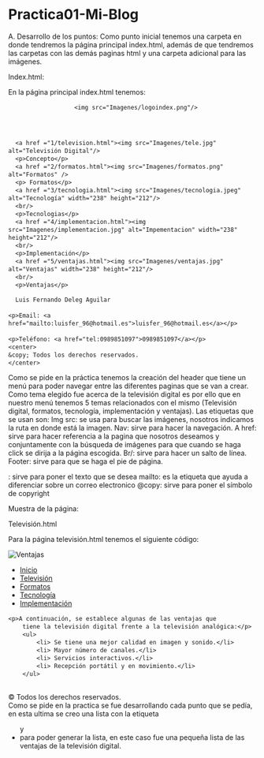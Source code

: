 # Practica01-Mi-Blog
A.	Desarrollo de los puntos:
Como punto inicial tenemos una carpeta en donde tendremos la página principal index.html, además de que tendremos las carpetas con las demás paginas html y una carpeta adicional para las imágenes.
 


Index.html:

En la página principal index.html tenemos:
<!DOCTYPE html>
<html>
<head>
   <title>Televisión Digital</title>
   <meta charset="utf-8" />
   <meta name="viewport" content="width=device-width, initial-scale=1" />
   <link href="ct_base.css" rel="stylesheet" />
   <link href="ct_layout1.css" rel="stylesheet" />
</head>

<body>
   <header>
   
      <img src="Imagenes/logoindex.png"/>
	
   </header>
   <nav>
   
      <a href ="1/television.html"><img src="Imagenes/tele.jpg" alt="Televisión Digital"/>
	  <p>Concepto</p>
      <a href ="2/formatos.html"><img src="Imagenes/formatos.png" alt="Formatos" />
	  <p> Formatos</p>
      <a href ="3/tecnologia.html"><img src="Imagenes/tecnologia.jpeg" alt="Tecnología" width="238" height="212"/>
	  <br/>
	  <p>Tecnologias</p>
      <a href ="4/implementacion.html"><img src="Imagenes/implementacion.jpg" alt="Impementacion" width="238" height="212"/>
	  <br/>
	  <p>Implementación</p>
      <a href ="5/ventajas.html"><img src="Imagenes/ventajas.jpg" alt="Ventajas" width="238" height="212"/>
	  <br/>
	  <p>Ventajas</p>
	  
   </nav>
  
	
	
   <footer>
   
      Luis Fernando Deleg Aguilar
	 
	<p>Email: <a href="mailto:luisfer_96@hotmail.es">luisfer_96@hotmail.es</a></p>
	
	<p>Teléfono: <a href="tel:0989851097">0989851097</a></p>
	<center>
	&copy; Todos los derechos reservados.
	</center>
   </footer>

   
</body>
</html>

Como se pide en la práctica tenemos la creación del header que tiene un menú para poder navegar entre las diferentes paginas que se van a crear. Como tema elegido fue acerca de la televisión digital es por ello que en nuestro menú tenemos 5 temas relacionados con el mismo (Televisión digital, formatos, tecnología, implementación y ventajas).
Las etiquetas que se usan son:
Img src: se usa para buscar las imágenes, nosotros indicamos la ruta en donde está la imagen.
Nav: sirve para hacer la navegación.
A href: sirve para hacer referencia a la pagina que nosotros deseamos y conjuntamente con la búsqueda de imágenes para que cuando se haga click se dirija a la página escogida.
Br/: sirve para hacer un salto de línea.
Footer: sirve para que se haga el pie de página.
<p>: sirve para poner el texto que se desea
mailto: es la etiqueta que ayuda a diferenciar sobre un correo electronico
@copy: sirve para poner el símbolo de copyright

Muestra de la página:

 
Televisión.html

Para la página televisión.html tenemos el siguiente código:
<!doctype html>
<html>
<head>
<!--
    New Perspectives on HTML5 and CSS3, 7th Edition
    Tutorial 1
    Tutorial Case
    
    Curbside Thai Reviews Page
    Author: 
    Date:   

    Filename: ct_reviews.html
   -->

   <meta charset="utf-8" />
   <title>Televisión Digital</title>
   <link href="ct_base.css" rel="stylesheet" />
   <link href="ct_layout2.css" rel="stylesheet" />
</head>

<body>
  <header class="logo">
     <img src="../Imagenes/logot.jpg" alt="Televisión" weidth="250" height="250"/>
	 
	 <nav>
		<ul>
			<li><a href="../index.html">Inicio</a></li>
			<li><a href="../2/formatos.html">Formatos</a></li>
			<li><a href="../3/tecnologia.html">Tecnología</a></li>
			<li><a href="../4/implementacion.html">Implementación</a></li>
			<li><a href="../5/ventajas.html">Ventajas</a></li>
			
		</ul>
	 
  </header>
  <p> MENU:</p>
  <p><a href=#Definicion>La televisión digital</a></p>
  <p>Tipos de television digital</p>
  <p><a href=#abierta>Abierta</a></p>
  <p><a href=#cable>Por Cable</a></p>
  <p><a href=#ip>IPTV</a></p>
  <section>
	<article>
     
		
		<p><b><h1><a name=Definicion>La televisión digital</a></h1></b> Es uno de los más     grandes cambios
		que se puede afrontar ya que muchos de nosotros no estamos
		muy bien informados o conocemos del tema, pero al ser
		una gran innovación trae consigo grandes beneficios ya que
		si optamos por esta tecnología se puede esperar a un gran
		cambio en el futuro ya que esto nos brindaría otros servicios
		como los es <kbd>la recepción móvil de televisión, servicios
		multimedia, interactividad. </kbd> Además de que hoy en día las
		estaciones transmisoras están en aumento y se necesita algo
		que cubra todas estas transmisiones. </p>
	</article>
		<center>
			<i> Es el conjunto de tecnologías de transmisión y recepción
			de sonido e imagen a través de señales digitales, la gran diferencia
			con las televisiones analógicas es que estas codifican
			señales de forma binaria. </i>
		</center>
	
	</section>
	
	<section>
		<p>Tipos de television digital:<p>
		<p><h1><a name=abierta>Abierta:</a></h1></p>
		Esta se puede emitir desde frecuencias de 700Hz
		que puede ser captado libremente por televisores compatibles
		con tv digital o que tengan un decodificador especializado. <p>
		
		<p><h1><a name=cable>Por Cable:</a></h1></p> 
		<p>Es igual que la televisión por cable con la
		diferencia de que la señal que se transmite por el cable
		coaxial es de tipo digital. </p>
		
		<p><h1><a name=ip>IPTV:</a><h1></p>
		<p>En este tipo de tv se permite la transmisión a través
			de una conexión de internet además de que proporciona una
			mejor definición de canales y muchos más canales gracias a
			su ancho de banda. </p>
	</section>
	
	<footer>
	<br/>
	&copy; Todos los derechos reservados.
   </footer>
  
  <br/>
</body>

</html>
Las etiquetas que se usan son:
En el cuerpo (body) de la pagina tenemos al logo y además la lista de navegación para dirigirse a las diferentes páginas.
<nav>:sirve oara hacer la navegación
También tenemos un menú para navegar por los diferentes títulos de la página es decir hipertexto.
Se tiene dos secciones con la etiqueta <section> en donde se escogió los títulos para poder hacer el hipertexto.
Muestra de la página:
  
 

Formatos.html

<!doctype html>
<html>
<head>
<!--
    New Perspectives on HTML5 and CSS3, 7th Edition
    Tutorial 1
    Tutorial Case
    
    Curbside Thai Reviews Page
    Author: 
    Date:   

    Filename: ct_reviews.html
   -->

   <meta charset="utf-8" />
   <title>Formatos</title>
   <link href="ct_base.css" rel="stylesheet" />
   <link href="ct_layout2.css" rel="stylesheet" />
   <style type="text/css">
		table td{
			padding:10px 20px 10px 20px;
		}
		table thead{
			background:#ffff00;
			
		}
	</style>
</head>

<body>
  <header class="logo">
     <p>FORMATOS DE LA TELEVISION DIGITAL</p>
	 
	 <nav>
		<ul>
			<li><a href="../index.html">Inicio</a></li>
			<li><a href="../1/television.html">Televisión</a></li>
			<li><a href="../3/tecnologia.html">Tecnología</a></li>
			<li><a href="../4/implementacion.html">Implementación</a></li>
			<li><a href="../5/ventajas.html">Ventajas</a></li>
			
		</ul>
	 
  </header>
  <article>
     
	<p>La televisión digital puede transmitir a diferentes resoluciones
		por lo que permite crear sub-canales de transmisión,
		los formatos pueden ser:</p>
		
	
	
		<center>
			<table border="1px">
				<thead>
					<tr>
						<td>Formato</td>
						<td>Exploración</td>
						<td>Pixeles</td>
					</tr>
				</thead>
				
				<tbody>
					<tr>
						<td>480i</td>
						<td>Entrelazada</td>
						<td>720x480</td>
					</tr>
					<tr>
						<td>480p</td>
						<td>Progresiva</td>
						<td>720x480</td>
					</tr>
					<tr>
						<td>576i</td>
						<td>Entrelazada</td>
						<td>720x576</td>
					</tr>
					<tr>
						<td>576p</td>
						<td>Progresiva</td>
						<td>720x576</td>
					</tr>
					<tr>
						<td>720p</td>
						<td>Progresiva</td>
						<td>1280x720</td>
					</tr>
					<tr>
						<td>1080i</td>
						<td>Entrelazada</td>
						<td>1920x1080</td>
					</tr>
					<tr>
						<td>1080p</td>
						<td>Progresiva</td>
						<td>1920x1080</td>
					</tr>
				</tbody>
			</table>
		</center>
	
	
  </article>
  
  
  <footer>
  <br/>
	&copy; Todos los derechos reservados.
   </footer>
</body>

</html>

En esta pagina vamos a crear una tabla para ello creamos la tabla con la etiqueta:
<td>
         <tr>: sirve para ir creando una tabla por partes es decir se la va creando por filas 

Muestra de la página:

 



Tecnología.html
<!doctype html>
<html>
<head>
<!--
    New Perspectives on HTML5 and CSS3, 7th Edition
    Tutorial 1
    Tutorial Case
    
    Curbside Thai Reviews Page
    Author: 
    Date:   

    Filename: ct_reviews.html
   -->

   <meta charset="utf-8" />
   <title>Tecnología</title>
   <link href="ct_base.css" rel="stylesheet" />
   <link href="ct_layout2.css" rel="stylesheet" />
</head>

<body>
  <header class="logo">
     <img src="../Imagenes/logotec.jpg" alt="Tecnología" />
	 <nav>
		<ul>
			<li><a href="../index.html">Inicio</a></li>
			<li><a href="../1/television.html">Televisión</a></li>
			<li><a href="../2/formatos.html">Formatos</a></li>
			<li><a href="../4/implementacion.html">Implementación</a></li>
			<li><a href="../5/ventajas.html">Ventajas</a></li>
			
		</ul>
	 
  </header>
  <article>
    
	<p>La tecnología que se necesita para poder implementar la
		televisión digital en el ecuador es que se necesita tener un
		televisor digital o sino un televisor analógico pero que cuente
		con un decodificador, además de tener una antena interior
		apta para poder recibir señales digitales o en el peor de los
		casos tener una antena exterior, por último, se necesitaría
		hacer un barrido de sintonización para encontrar todos los
		canales digitales disponibles.</p>

	
	<a> Acontinuación se muestra un video explicativo de como funciona y que tecnologias
		se necesita para poder tener una television digital.</a>
		<center>
		<iframe width="560" height="315" src="https://www.youtube.com/embed/muGzyRVd7bI" 
		frameborder="0" allow="accelerometer; autoplay; encrypted-media; gyroscope; picture-in-picture" allowfullscreen></iframe>
		</center>
		<br/><br/>
  </article>
  
   <footer>
  <br/>
	&copy; Todos los derechos reservados.
   </footer>
</body>

</html>

En esta página vamos a crear, además del menú se crea un enlace hacia un video que se encuentra en youtube con la etiqueta iframe.
Muestra de la página:
 
Implementación.html
<!doctype html>
<html>
<head>
<!--
    New Perspectives on HTML5 and CSS3, 7th Edition
    Tutorial 1
    Tutorial Case
    
    Curbside Thai Reviews Page
    Author: 
    Date:   

    Filename: ct_reviews.html
   -->

   <meta charset="utf-8" />
   <title>Implementación</title>
   <link href="ct_base.css" rel="stylesheet" />
   <link href="ct_layout2.css" rel="stylesheet" />
</head>

<body>
  <header class="logo">
  <center>
     <img src="../Imagenes/logoimp.jpg" alt="Implementacion" weidth="150" height="250"/>
	</center>
	 <nav>
		<ul>
			<li><a href="../index.html">Inicio</a></li>
			<li><a href="../1/television.html">Televisión</a></li>
			<li><a href="../2/formatos.html">Formatos</a></li>
			<li><a href="../3/tecnologia.html">Tecnología</a></li>
			<li><a href="../5/ventajas.html">Ventajas</a></li>
			
		</ul>
	 
  </header>
  <article>
	<blockquote>
		<p>La implementación de la televisión digital en el ecuador
		está prevista que en Quito se tenga un cambio total en mayo
		del 2020 y en Guayaquil en julio de 2020.</p>
	</blockquote>
	
	<blockquote>
		<p>Se establece que para el 2023 todo el país cuente con
		televisión digital. A comparacion de nuestro pais, en España
		esta tecnologia ya fue implementada apartir del 3 de abril de
		2010.</p>
	</blockquote>
  </article>
  <footer>
	<br/>
	&copy; Todos los derechos reservados.
   </footer>

</body>

</html>

En esta página tenemos la utilización de la etiqueta blockquote que sirve para hacer citas o referencias que han dicho otras personas al no tener la información de las personas no se pudo poner el autor.



Muestra de la página:
 
Ventajas.html
<!doctype html>
<html>
<head>    
   <meta charset="utf-8" />
   <title>Ventajas</title>
   <link href="ct_base.css" rel="stylesheet" />
   <link href="ct_layout2.css" rel="stylesheet" />
</head>

<body>
  <header>
	<!--<a href="../index.html"><img src="ct_logo2.png" alt="Curbside Thai"/></a>-->
     <img src="../Imagenes/ventaja.png" alt="Ventajas" weidth="250" height="250"}}}/>
	 <nav>
		<ul>
			<li><a href="../index.html">Inicio</a></li>
			<li><a href="../1/television.html">Televisión</a></li>
			<li><a href="../2/formatos.html">Formatos</a></li>
			<li><a href="../3/tecnologia.html">Tecnología</a></li>
			<li><a href="../4/implementacion.html">Implementación</a></li>
		</ul>
	 </nav>
	 
  </header>
  <article>
     
	<p>A continuación, se establece algunas de las ventajas que
		tiene la televisión digital frente a la televisión analógica:</p>
		<ul>
			<li> Se tiene una mejor calidad en imagen y sonido.</li>
			<li> Mayor número de canales.</li>
			<li> Servicios interactivos.</li>
			<li> Recepción portátil y en movimiento.</li>
		</ul>
  </article>
<footer>
	<br/>
	&copy; Todos los derechos reservados.
   </footer>
</body>

</html>
Como se pide en la practica se fue desarrollando cada punto que se pedía, en esta ultima se creo una lista con la etiqueta <ul> y <li> para poder generar la lista, en este caso fue una pequeña lista de las ventajas de la televisión digital.
